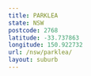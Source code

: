 ```yaml
---
title: PARKLEA
state: NSW
postcode: 2768
latitude: -33.737863
longitude: 150.922732
url: /nsw/parklea/
layout: suburb
---
```

